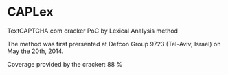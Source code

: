 CAPLex
======

TextCAPTCHA.com cracker PoC by Lexical Analysis method

The method was first prersented at Defcon Group 9723 (Tel-Aviv, Israel) on May the 20th, 2014.

Coverage provided by the cracker: 88 %




